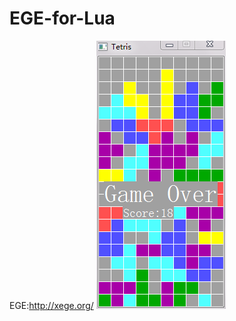 # EGE-for-Lua 
EGE:http://xege.org/
![image](https://github.com/hubenchang0515/EGE-for-Lua/blob/master/demo/Tetris/ege4lua.png?raw=true)
